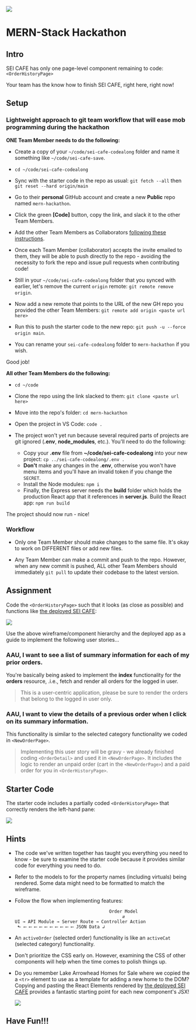 <img src="https://i.imgur.com/pUDd9Pv.jpg">

# MERN-Stack Hackathon

## Intro

SEI CAFE has only one page-level component remaining to code: `<OrderHistoryPage>`

Your team has the know how to finish SEI CAFE, right here, right now!

## Setup

### Lightweight approach to git team workflow that will ease mob programming during the hackathon

**ONE Team Member needs to do the following:**

- Create a copy of your `~/code/sei-cafe-codealong` folder and name it something like `~/code/sei-cafe-save`.

- `cd ~/code/sei-cafe-codealong`

- Sync with the starter code in the repo as usual:  `git fetch --all` then `git reset --hard origin/main`

- Go to their **personal** GitHub account and create a new **Public** repo named `mern-hackathon`.

- Click the green **[Code]** button, copy the link, and slack it to the other Team Members.

- Add the other Team Members as Collaborators [following these instructions](https://docs.github.com/en/github/setting-up-and-managing-your-github-user-account/inviting-collaborators-to-a-personal-repository).

- Once each Team Member (collaborator) accepts the invite emailed to them, they will be able to push directly to the repo - avoiding the necessity to fork the repo and issue pull requests when contributing code!

- Still in your `~/code/sei-cafe-codealong` folder that you synced with earlier, let's remove the current `origin` remote:  `git remote remove origin`.

- Now add a new remote that points to the URL of the new GH repo you provided the other Team Members:  `git remote add origin <paste url here>`

- Run this to push the starter code to the new repo: `git push -u --force origin main`.

- You can rename your `sei-cafe-codealong` folder to `mern-hackathon` if you wish.

Good job!

**All other Team Members do the following:**

- `cd ~/code`

- Clone the repo using the link slacked to them:  `git clone <paste url here>`

- Move into the repo's folder:  `cd mern-hackathon`

- Open the project in VS Code:  `code .`

- The project won't yet run because several required parts of projects are git ignored (**.env**, **node_modules**, etc.).  You'll need to do the following:
  - Copy your **.env** file from **~/code/sei-cafe-codealong** into your new project:  `cp ../sei-cafe-codealong/.env .`
  - **Don't** make any changes in the **.env**, otherwise you won't have menu items and you'll have an invalid token if you change the `SECRET`.
  - Install the Node modules: `npm i`
  - Finally, the Express server needs the **build** folder which holds the production React app that it references in **server.js**.  Build the React app:  `npm run build`

The project should now run - nice!

### Workflow

- Only one Team Member should make changes to the same file.  It's okay to work on DIFFERENT files or add new files.

- Any Team Member can make a commit and push to the repo. However, when any new commit is pushed, ALL other Team Members should immediately `git pull` to update their codebase to the latest version.

## Assignment

Code the `<OrderHistoryPage>` such that it looks (as close as possible) and functions like [the deployed SEI CAFE](https://sei-cafe.herokuapp.com/orders):

<img src="https://i.imgur.com/Evv6VCx.png">

Use the above wireframe/component hierarchy and the deployed app as a guide to implement the following user stories...

### AAU, I want to see a list of summary information for each of my prior orders.

You're basically being asked to implement the **index** functionality for the **orders** resource, .i.e., fetch and render all orders for the logged in user.

> This is a user-centric application, please be sure to render the orders that belong to the logged in user only. 

### AAU, I want to view the details of a previous order when I click on its summary information.

This functionality is similar to the selected category functionality we coded in `<NewOrderPage>`.

> Implementing this user story will be gravy - we already finished coding `<OrderDetail>` and used it in `<NewOrderPage>`. It includes the logic to render an unpaid order (cart in the `<NewOrderPage>`) and a paid order for you in `<OrderHistoryPage>`. 

## Starter Code

The starter code includes a partially coded `<OrderHistoryPage>` that correctly renders the left-hand pane:

<img src="https://i.imgur.com/9dIUV6V.png">

## Hints

- The code we've written together has taught you everything you need to know - be sure to examine the starter code because it provides similar code for everything you need to do.

- Refer to the models to for the property names (including virtuals) being rendered. Some data might need to be formatted to match the wireframe.

- Follow the flow when implementing features:
    ```
                                        Order Model
                                             ⇵
    UI → API Module → Server Route → Controller Action
     ⬑ ⟵ ⟵ ⟵ ⟵ ⟵ ⟵ ⟵ ⟵ ⟵ ⟵ JSON Data ↲
    ```

- An `activeOrder` (selected order) functionality is like an `activeCat` (selected category) functionality.

- Don't prioritize the CSS early on. However, examining the CSS of other components will help when the time comes to polish things up.

- Do you remember Lake Arrowhead Homes for Sale where we copied the a `<tr>` element to use as a template for adding a new home to the DOM?  Copying and pasting the React Elements rendered by [the deployed SEI CAFE](https://sei-cafe.herokuapp.com/orders) provides a fantastic starting point for each new component's JSX!

  <img src="https://i.imgur.com/QYrCawZ.png">

## Have Fun!!!
